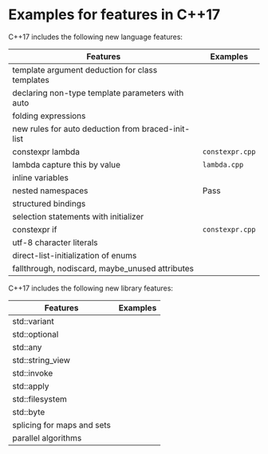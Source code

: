 # Examples for features in C++17

C++17 includes the following new language features:

| Features       | Examples |
| -------------- | ---- |
| template argument deduction for class templates |     |
| declaring non-type template parameters with auto |     |
| folding expressions |     |
| new rules for auto deduction from braced-init-list |     |
| constexpr lambda | `constexpr.cpp` |
| lambda capture this by value | `lambda.cpp` |
| inline variables |     |
| nested namespaces | Pass |
| structured bindings |     |
| selection statements with initializer |     |
| constexpr if | `constexpr.cpp` |
| utf-8 character literals |     |
| direct-list-initialization of enums |     |
| fallthrough, nodiscard, maybe_unused attributes |     |

C++17 includes the following new library features:

| Features       | Examples |
| -------------- | ---- |
| std::variant |     |
| std::optional |     |
| std::any |     |
| std::string_view |     |
| std::invoke |     |
| std::apply |     |
| std::filesystem |     |
| std::byte |     |
| splicing for maps and sets |     |
| parallel algorithms |     |

